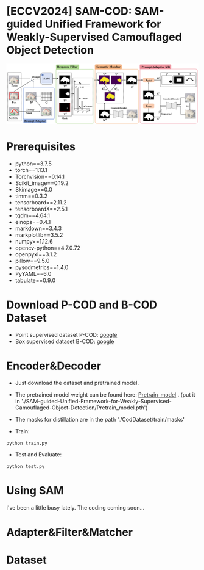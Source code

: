 # [ECCV2024] SAM-COD: SAM-guided Unified Framework for Weakly-Supervised Camouflaged Object Detection

![Framework](figure/Framework.png)


# Prerequisites
- python==3.7.5
- torch==1.13.1
- Torchvision==0.14.1
- Scikit_image==0.19.2
- Skimage==0.0
- timm==0.3.2
- tensorboard==2.11.2
- tensorboardX==2.5.1
- tqdm==4.64.1
- einops==0.4.1
- markdown==3.4.3
- markplotlib==3.5.2
- numpy==1.12.6
- opencv-python==4.7.0.72
- openpyxl==3.1.2
- pillow==9.5.0
- pysodmetrics==1.4.0
- PyYAML==6.0
- tabulate==0.9.0

# Download P-COD and B-COD Dataset
- Point supervised dataset P-COD: [google](https://drive.google.com/file/d/17oa6-IU2Dr9Q1KKQ74UoL0hoFd5F7bOd/view?usp=sharing)
- Box supervised dataset B-COD: [google](https://drive.google.com/file/d/1Ds1kBbk1Ifq6awWcIqbQrF79PVwGZW-G/view?usp=sharing)

# Encoder&Decoder
- Just download the dataset and pretrained model. 
- The pretrained model weight can be found here: [Pretrain_model](https://drive.google.com/file/d/1169AvHlRnyKdScEHm6yWKSyne3j0N2EZ/view?usp=sharing) . (put it in './SAM-guided-Unified-Framework-for-Weakly-Supervised-Camouflaged-Object-Detection/Pretrain_model.pth')
- The masks for distillation are in the path './CodDataset/train/masks'

- Train:
```shell
python train.py
```
- Test and Evaluate:
```shell
python test.py
```
# Using SAM 
I've been a little busy lately. The coding coming soon...

# Adapter&Filter&Matcher

# Dataset

